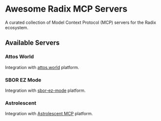 # Awesome Radix MCP Servers

A curated collection of Model Context Protocol (MCP) servers for the Radix ecosystem.

## Available Servers

### Attos World

Integration with [attos.world](https://earn.attos.world) platform.

### SBOR EZ Mode

Integration with [sbor-ez-mode](https://www.8arms1goal.com/sbor-ez-mode-ez-mode) platform.

### Astrolescent

Integration with [Astrolescent MCP](https://docs.astrolescent.com/astrolescent-docs/infrastructure/mcp) platform.
